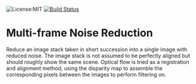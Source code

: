 ![License:MIT](https://img.shields.io/badge/License-MIT-brightgreen.svg)
[![Build Status](https://travis-ci.org/adriankoering/multi-frame-noise-reduction.svg?branch=master)](https://travis-ci.org/adriankoering/multi-frame-noise-reduction)


# Multi-frame Noise Reduction
Reduce an image stack taken in short succession into a single image with reduced noise. The image stack is not assumed to be perfectly aligned but should roughly show the same scene. Optical flow is tried as a registration and alignment method, using the disparity map to assemble the corresponding pixels between the images to perform filtering on.
